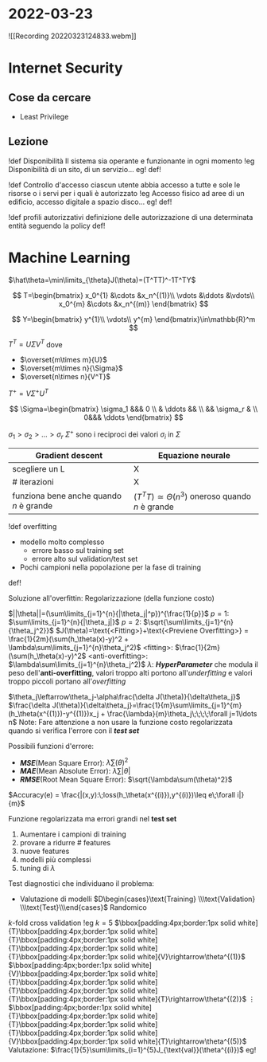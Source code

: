 # 2022-03-23
![[Recording 20220323124833.webm]]
# Internet Security
## Cose da cercare
- Least Privilege
## Lezione
!def Disponibilità
Il sistema sia operante e funzionante in ogni momento
!eg
Disponibilità di un sito, di un servizio...
eg!
def!

!def Controllo d'accesso
ciascun utente abbia accesso a tutte e sole le risorse o i servi per i quali è autorizzato
!eg
Accesso fisico ad aree di un edificio, accesso digitale a spazio disco...
eg!
def!

!def profili autorizzativi
definizione delle autorizzazione di una determinata entità seguendo la policy
def!
# Machine Learning
$\hat\theta=\min\limits_{\theta}J(\theta)=(T^TT)^-1T^TY$

$$
T=\begin{bmatrix}
x_0^{1} &\cdots &x_n^{(1)}\\
\vdots  &\ddots &\vdots\\
x_0^{m} &\cdots &x_n^{(m)}
\end{bmatrix}
$$

$$
Y=\begin{bmatrix}
y^{1}\\
\vdots\\
y^{m}
\end{bmatrix}\in\mathbb{R}^m
$$

$T^T=U\Sigma V^T$
dove

- $\overset{m\times m}{U}$
- $\overset{m\times n}{\Sigma}$
- $\overset{n\times n}{V^T}$

$T^+=V\Sigma^+U^T$

$$
\Sigma=\begin{bmatrix}
\sigma_1 &&& 0 \\
& \ddots && \\
&& \sigma_r & \\
0&&& \ddots
\end{bmatrix}
$$

$\sigma_1>\sigma_2>\ldots>\sigma_r$
$\Sigma^+$ sono i reciproci dei valori $\sigma_i$ in $\Sigma$

| Gradient descent                        | Equazione neurale                                     |
| --------------------------------------- | ----------------------------------------------------- |
| scegliere un L                          | X                                                     |
| # iterazioni                            | X                                                     |
| funziona bene anche quando $n$ è grande | $(T^TT)\simeq\Theta(n^3)$ oneroso quando $n$ è grande |

!def overfitting

- modello molto complesso
  - errore basso sul training set
  - errore alto sul validation/test set
- Pochi campioni nella popolazione per la fase di training

def!

Soluzione all'overfittin: Regolarizzazione (della funzione costo)

$||\theta||=(\sum\limits_{j=1}^{n}{|\theta_j|^p})^{\frac{1}{p}}$
$p=1$: $\sum\limits_{j=1}^{n}{|\theta_j|}$
$p=2$: $\sqrt{\sum\limits_{j=1}^{n}{\theta_j^2}}$
$J(\theta)=\text{<Fitting>}+\text{<Previene Overfitting>} = \frac{1}{2m}(\sum(h_\theta(x)-y)^2 + \lambda\sum\limits_{j=1}^{n}\theta_j^2)$
$\text{<fitting>}$: $\frac{1}{2m}(\sum(h_\theta(x)-y)^2$
$\text{<anti-overfitting>}$: $\lambda\sum\limits_{j=1}^{n}\theta_j^2)$
$\lambda$: ***HyperParameter*** che modula il peso dell'**anti-overfitting**, valori troppo alti portono all'*underfitting* e valori troppo piccoli portano all'*overfitting*

$\theta_j\leftarrow\theta_j-\alpha\frac{\delta J(\theta)}{\delta\theta_j}$
$\frac{\delta J(\theta)}{\delta\theta_j}=\frac{1}{m}\sum\limits_{j=1}^{m}(h_\theta(x^{(1)})-y^{(1)})x_j + \frac{\lambda}{m}\theta_j\;\;\;\;\forall j=1\ldots n$
Note:
Fare attenzione a non usare la funzione costo regolarizzata quando si verifica l'errore con il ***test set***

Possibili funzioni d'errore:

- ***MSE***(Mean Square Error): $\lambda\sum(\theta)^2$
- ***MAE***(Mean Absolute Error): $\lambda\sum|\theta|$
- ***RMSE***(Root Mean Square Error): $\sqrt{\lambda\sum(\theta)^2}$

$Accuracy(e) = \frac{|(x,y):\;loss(h_\theta(x^{(i)}),y^{(i)})\leq e\;\forall i|}{m}$

Funzione regolarizzata ma errori grandi nel **test set**

1. Aumentare i campioni di training
2. provare a ridurre # features
3. nuove features
4. modelli più complessi
5. tuning di $\lambda$

Test diagnostici che individuano il problema:

- Valutazione di modelli
  $D\begin{cases}\text{Training} \\\text{Validation} \\\text{Test}\\\end{cases}$
  Randomico

$k$-fold cross validation
!eg
$k=5$
$\bbox[padding:4px;border:1px solid white]{T}\bbox[padding:4px;border:1px solid white]{T}\bbox[padding:4px;border:1px solid white]{T}\bbox[padding:4px;border:1px solid white]{T}\bbox[padding:4px;border:1px solid white]{V}\rightarrow\theta^{(1)}$
$\bbox[padding:4px;border:1px solid white]{V}\bbox[padding:4px;border:1px solid white]{T}\bbox[padding:4px;border:1px solid white]{T}\bbox[padding:4px;border:1px solid white]{T}\bbox[padding:4px;border:1px solid white]{T}\rightarrow\theta^{(2)}$
$\vdots$
$\bbox[padding:4px;border:1px solid white]{T}\bbox[padding:4px;border:1px solid white]{T}\bbox[padding:4px;border:1px solid white]{T}\bbox[padding:4px;border:1px solid white]{V}\bbox[padding:4px;border:1px solid white]{T}\rightarrow\theta^{(5)}$
Valutazione: $\frac{1}{5}\sum\limits_{i=1}^{5}J_{\text{val}}(\theta^{(i)})$
eg!

